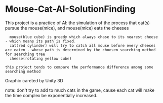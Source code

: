 # Mouse-Cat-AI-SolutionFinding

This project is a practice of AI:
    the simulation of the process that cat(s) pursue the mouse(mice), and mouse(mice) eats the cheeses
    
      mouse(blue cube) is greedy which always chase to its nearest cheese - which means its path is fixed.
      cat(red cylinder) will try to catch all mouse before every cheeses are eaten - whose path is determined by the choosen searching method for searching tree
      cheese(rotating yellow cube)
    
    this project tends to compare the performance difference among some searching method
    
Graphic careted by Unity 3D

note: don't try to add to much cats in the game, cause each cat will make the time complex be exponentially increased.
